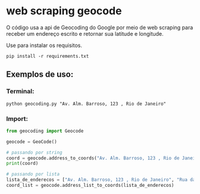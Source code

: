 # web scraping geocode

O código usa a api de Geocoding do Google por meio de web scraping para receber um endereço escrito e retornar sua latitude e longitude.

Use para instalar os requisitos.
```
pip install -r requirements.txt
```


## Exemplos de uso:
### Terminal:
```
python geocoding.py "Av. Alm. Barroso, 123 , Rio de Janeiro"
```

### Import:
```python
from geocoding import Geocode

geocode = GeoCode()

# passando por string
coord = geocode.address_to_coords("Av. Alm. Barroso, 123 , Rio de Janeiro")
print(coord)

# passando por lista
lista_de_enderecos = ["Av. Alm. Barroso, 123 , Rio de Janeiro", "Rua da Quitanda 123 RJ"]
coord_list = geocode.address_list_to_coords(lista_de_enderecos)
```
